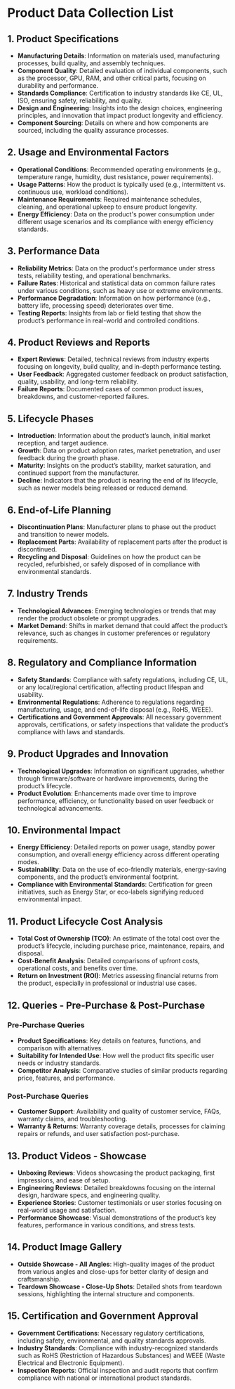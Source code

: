 # Product Data Collection List

## 1. Product Specifications
- **Manufacturing Details**: Information on materials used, manufacturing processes, build quality, and assembly techniques.
- **Component Quality**: Detailed evaluation of individual components, such as the processor, GPU, RAM, and other critical parts, focusing on durability and performance.
- **Standards Compliance**: Certification to industry standards like CE, UL, ISO, ensuring safety, reliability, and quality.
- **Design and Engineering**: Insights into the design choices, engineering principles, and innovation that impact product longevity and efficiency.
- **Component Sourcing**: Details on where and how components are sourced, including the quality assurance processes.

## 2. Usage and Environmental Factors
- **Operational Conditions**: Recommended operating environments (e.g., temperature range, humidity, dust resistance, power requirements).
- **Usage Patterns**: How the product is typically used (e.g., intermittent vs. continuous use, workload conditions).
- **Maintenance Requirements**: Required maintenance schedules, cleaning, and operational upkeep to ensure product longevity.
- **Energy Efficiency**: Data on the product's power consumption under different usage scenarios and its compliance with energy efficiency standards.

## 3. Performance Data
- **Reliability Metrics**: Data on the product's performance under stress tests, reliability testing, and operational benchmarks.
- **Failure Rates**: Historical and statistical data on common failure rates under various conditions, such as heavy use or extreme environments.
- **Performance Degradation**: Information on how performance (e.g., battery life, processing speed) deteriorates over time.
- **Testing Reports**: Insights from lab or field testing that show the product’s performance in real-world and controlled conditions.

## 4. Product Reviews and Reports
- **Expert Reviews**: Detailed, technical reviews from industry experts focusing on longevity, build quality, and in-depth performance testing.
- **User Feedback**: Aggregated customer feedback on product satisfaction, quality, usability, and long-term reliability.
- **Failure Reports**: Documented cases of common product issues, breakdowns, and customer-reported failures.

## 5. Lifecycle Phases
- **Introduction**: Information about the product’s launch, initial market reception, and target audience.
- **Growth**: Data on product adoption rates, market penetration, and user feedback during the growth phase.
- **Maturity**: Insights on the product’s stability, market saturation, and continued support from the manufacturer.
- **Decline**: Indicators that the product is nearing the end of its lifecycle, such as newer models being released or reduced demand.

## 6. End-of-Life Planning
- **Discontinuation Plans**: Manufacturer plans to phase out the product and transition to newer models.
- **Replacement Parts**: Availability of replacement parts after the product is discontinued.
- **Recycling and Disposal**: Guidelines on how the product can be recycled, refurbished, or safely disposed of in compliance with environmental standards.

## 7. Industry Trends
- **Technological Advances**: Emerging technologies or trends that may render the product obsolete or prompt upgrades.
- **Market Demand**: Shifts in market demand that could affect the product’s relevance, such as changes in customer preferences or regulatory requirements.

## 8. Regulatory and Compliance Information
- **Safety Standards**: Compliance with safety regulations, including CE, UL, or any local/regional certification, affecting product lifespan and usability.
- **Environmental Regulations**: Adherence to regulations regarding manufacturing, usage, and end-of-life disposal (e.g., RoHS, WEEE).
- **Certifications and Government Approvals**: All necessary government approvals, certifications, or safety inspections that validate the product’s compliance with laws and standards.

## 9. Product Upgrades and Innovation
- **Technological Upgrades**: Information on significant upgrades, whether through firmware/software or hardware improvements, during the product’s lifecycle.
- **Product Evolution**: Enhancements made over time to improve performance, efficiency, or functionality based on user feedback or technological advancements.

## 10. Environmental Impact
- **Energy Efficiency**: Detailed reports on power usage, standby power consumption, and overall energy efficiency across different operating modes.
- **Sustainability**: Data on the use of eco-friendly materials, energy-saving components, and the product’s environmental footprint.
- **Compliance with Environmental Standards**: Certification for green initiatives, such as Energy Star, or eco-labels signifying reduced environmental impact.

## 11. Product Lifecycle Cost Analysis
- **Total Cost of Ownership (TCO)**: An estimate of the total cost over the product’s lifecycle, including purchase price, maintenance, repairs, and disposal.
- **Cost-Benefit Analysis**: Detailed comparisons of upfront costs, operational costs, and benefits over time.
- **Return on Investment (ROI)**: Metrics assessing financial returns from the product, especially in professional or industrial use cases.

## 12. Queries - Pre-Purchase & Post-Purchase
### Pre-Purchase Queries
- **Product Specifications**: Key details on features, functions, and comparison with alternatives.
- **Suitability for Intended Use**: How well the product fits specific user needs or industry standards.
- **Competitor Analysis**: Comparative studies of similar products regarding price, features, and performance.

### Post-Purchase Queries
- **Customer Support**: Availability and quality of customer service, FAQs, warranty claims, and troubleshooting.
- **Warranty & Returns**: Warranty coverage details, processes for claiming repairs or refunds, and user satisfaction post-purchase.

## 13. Product Videos - Showcase
- **Unboxing Reviews**: Videos showcasing the product packaging, first impressions, and ease of setup.
- **Engineering Reviews**: Detailed breakdowns focusing on the internal design, hardware specs, and engineering quality.
- **Experience Stories**: Customer testimonials or user stories focusing on real-world usage and satisfaction.
- **Performance Showcase**: Visual demonstrations of the product’s key features, performance in various conditions, and stress tests.

## 14. Product Image Gallery
- **Outside Showcase - All Angles**: High-quality images of the product from various angles and close-ups for better clarity of design and craftsmanship.
- **Teardown Showcase - Close-Up Shots**: Detailed shots from teardown sessions, highlighting the internal structure and components.

## 15. Certification and Government Approval
- **Government Certifications**: Necessary regulatory certifications, including safety, environmental, and quality standards approvals.
- **Industry Standards**: Compliance with industry-recognized standards such as RoHS (Restriction of Hazardous Substances) and WEEE (Waste Electrical and Electronic Equipment).
- **Inspection Reports**: Official inspection and audit reports that confirm compliance with national or international product standards.
